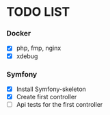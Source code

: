 # TODO LIST

### Docker
- [x] php, fmp, nginx
- [x] xdebug

### Symfony
- [x] Install Symfony-skeleton
- [x] Create first controller
- [ ] Api tests for the first controller